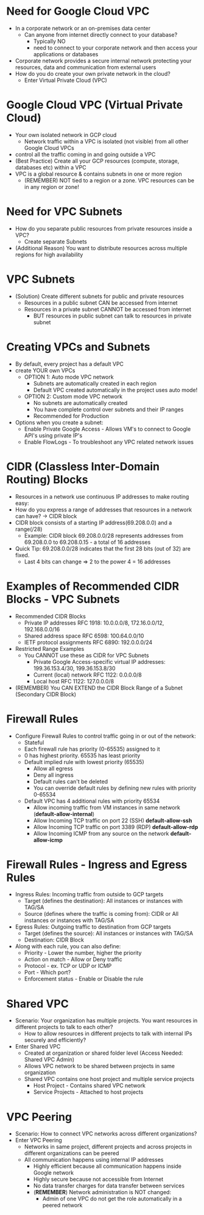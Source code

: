 # Need for Google Cloud VPC
- In a corporate network or an on-premises data center
  - Can anyone from internet directly connect to your database?
    - Typically NO
    - need to connect to your corporate network and then access your applications or databases
- Corporate network provides a secure internal network protecting your resources, data and communication from external users
- How do you do create your own private network in the cloud?
  - Enter Virtual Private Cloud (VPC)
# Google Cloud VPC (Virtual Private Cloud)
- Your own isolated network in GCP cloud
  - Network traffic within a VPC is isolated (not visible) from all other Google Cloud VPCs
- control all the traffic coming in and going outside a VPC
- (Best Practice) Create all your GCP resources (compute, storage, databases etc) within a VPC
- VPC is a global resource & contains subnets in one or more region
  - (REMEMBER) NOT tied to a region or a zone. VPC resources can be in any region or zone!
# Need for VPC Subnets
- How do you separate public resources from private resources inside a VPC?
  - Create separate Subnets
- (Additional Reason) You want to distribute resources across multiple regions for high availability
# VPC Subnets
- (Solution) Create different subnets for public and private resources
  - Resources in a public subnet CAN be accessed from internet
  - Resources in a private subnet CANNOT be accessed from internet
    - BUT resources in public subnet can talk to resources in private subnet
# Creating VPCs and Subnets
- By default, every project has a default VPC
- create YOUR own VPCs
  - OPTION 1: Auto mode VPC network
    - Subnets are automatically created in each region
    - Default VPC created automatically in the project uses auto mode!
  - OPTION 2: Custom mode VPC network
    - No subnets are automatically created
    - You have complete control over subnets and their IP ranges
    - Recommended for Production
- Options when you create a subnet:
  - Enable Private Google Access - Allows VM's to connect to Google API's using private IP's
  - Enable FlowLogs - To troubleshoot any VPC related network issues
# CIDR (Classless Inter-Domain Routing) Blocks
- Resources in a network use continuous IP addresses to make routing easy:
- How do you express a range of addresses that resources in a network can have? -> CIDR block
- CIDR block consists of a starting IP address(69.208.0.0) and a range(/28) 
  - Example: CIDR block 69.208.0.0/28 represents addresses from 69.208.0.0 to 69.208.0.15 - a total of 16 addresses
- Quick Tip: 69.208.0.0/28 indicates that the first 28 bits (out of 32) are fixed.
  - Last 4 bits can change => 2 to the power 4 = 16 addresses
# Examples of Recommended CIDR Blocks - VPC Subnets
- Recommended CIDR Blocks
  - Private IP addresses RFC 1918: 10.0.0.0/8, 172.16.0.0/12, 192.168.0.0/16 
  - Shared address space RFC 6598: 100.64.0.0/10 
  - IETF protocol assignments RFC 6890: 192.0.0.0/24
- Restricted Range Examples
  - You CANNOT use these as CIDR for VPC Subnets
    - Private Google Access-specific virtual IP addresses: 199.36.153.4/30, 199.36.153.8/30
    - Current (local) network RFC 1122: 0.0.0.0/8
    - Local host RFC 1122: 127.0.0.0/8
- (REMEMBER) You CAN EXTEND the CIDR Block Range of a Subnet (Secondary CIDR Block)
# Firewall Rules
- Configure Firewall Rules to control traffic going in or out of the network:
  - Stateful
  - Each firewall rule has priority (0-65535) assigned to it
  - 0 has highest priority. 65535 has least priority
  - Default implied rule with lowest priority (65535)
    - Allow all egress
    - Deny all ingress
    - Default rules can't be deleted
    - You can override default rules by defining new rules with priority 0-65534
  - Default VPC has 4 additional rules with priority 65534
    - Allow incoming traffic from VM instances in same network (**default-allow-internal**)
    - Allow Incoming TCP traffic on port 22 (SSH) **default-allow-ssh**
    - Allow Incoming TCP traffic on port 3389 (RDP) **default-allow-rdp**
    - Allow Incoming ICMP from any source on the network **default-allow-icmp**
# Firewall Rules - Ingress and Egress Rules
- Ingress Rules: Incoming traffic from outside to GCP targets
  - Target (defines the destination): All instances or instances with TAG/SA
  - Source (defines where the traffic is coming from): CIDR or All instances or instances with TAG/SA
- Egress Rules: Outgoing traffic to destination from GCP targets
  - Target (defines the source): All instances or instances with TAG/SA
  - Destination: CIDR Block
- Along with each rule, you can also define:
  - Priority - Lower the number, higher the priority
  - Action on match - Allow or Deny traffic
  - Protocol - ex. TCP or UDP or ICMP
  - Port - Which port?
  - Enforcement status - Enable or Disable the rule
# Shared VPC
- Scenario: Your organization has multiple projects. You want resources in different projects to talk to each other?
  - How to allow resources in different projects to talk with internal IPs securely and efficiently?
- Enter Shared VPC
  - Created at organization or shared folder level (Access Needed: Shared VPC Admin)
  - Allows VPC network to be shared between projects in same organization
  - Shared VPC contains one host project and multiple service projects
    - Host Project - Contains shared VPC network
    - Service Projects - Attached to host projects
# VPC Peering
- Scenario: How to connect VPC networks across different organizations?
- Enter VPC Peering
  - Networks in same project, different projects and across projects in different organizations can be peered
  - All communication happens using internal IP addresses
    - Highly efficient because all communication happens inside Google network
    - Highly secure because not accessible from Internet
    - No data transfer charges for data transfer between services
    - (**REMEMBER**) Network administration is NOT changed:
      - Admin of one VPC do not get the role automatically in a peered network
